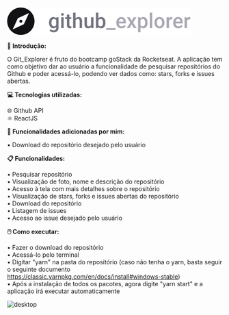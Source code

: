 ![logo](https://github.com/Levils114/Git_Explore/blob/master/src/assets/logo.svg)

**🔎 Introdução:** 
  
  O Git_Explorer é fruto do bootcamp goStack da Rocketseat. A aplicação tem como objetivo dar ao usuário a funcionalidade de       pesquisar repositórios do Github e poder acessá-lo, podendo ver dados como: stars, forks e issues abertas.
  
**💻 Tecnologias utilizadas:**  
  
  🌐 Github API  
  ⚛️ ReactJS 
  
**💭 Funcionalidades adicionadas por mim:**  
  
  • Download do repositório desejado pelo usuário
  
**📋 Funcionalidades:**  

  • Pesquisar repositório  
  • Visualização de foto, nome e descrição do repositório  
  • Acesso à tela com mais detalhes sobre o repositório    
  • Visualização de stars, forks e issues abertas do repositório  
  • Download do repositório  
  • Listagem de issues  
  • Acesso ao issue desejado pelo usuário  
  
**🖱️ Como executar:**    
  
  • Fazer o download do repositório  
  • Acessá-lo pelo terminal  
  • Digitar "yarn" na pasta do repositório (caso não tenha o yarn, basta seguir o seguinte documento https://classic.yarnpkg.com/en/docs/install#windows-stable)  
  • Após a instalação de todos os pacotes, agora digite "yarn start" e a aplicação irá executar automaticamente  
  
![desktop](https://github.com/Levils114/Git_Explorer/blob/master/src/assets/readme.png)  


